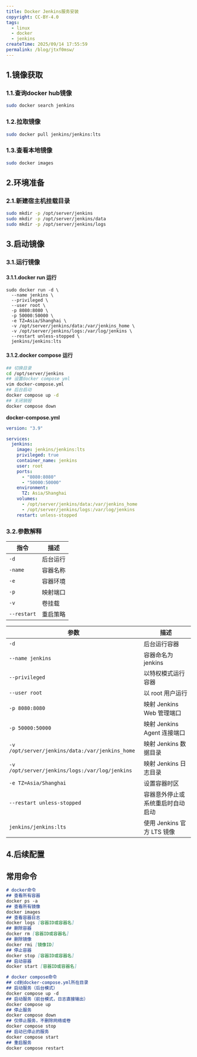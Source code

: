 ```yaml
---
title: Docker Jenkins服务安装
copyright: CC-BY-4.0
tags:
  - linux
  - docker
  - jenkins
createTime: 2025/09/14 17:55:59
permalink: /blog/jtxf0msw/
---
```


## 1.镜像获取

### 1.1.查询docker hub镜像

```bash
sudo docker search jenkins
```

### 1.2.拉取镜像

```bash
sudo docker pull jenkins/jenkins:lts
```

### 1.3.查看本地镜像

```bash
sudo docker images
```

## 2.环境准备
### 2.1.新建宿主机挂载目录

```bash
sudo mkdir -p /opt/server/jenkins
sudo mkdir -p /opt/server/jenkins/data
sudo mkdir -p /opt/server/jenkins/logs
```

## 3.启动镜像

### 3.1.运行镜像
#### 3.1.1.docker run 运行

```shell
sudo docker run -d \
  --name jenkins \
  --privileged \
  --user root \
  -p 8080:8080 \
  -p 50000:50000 \
  -e TZ=Asia/Shanghai \
  -v /opt/server/jenkins/data:/var/jenkins_home \
  -v /opt/server/jenkins/logs:/var/log/jenkins \
  --restart unless-stopped \
  jenkins/jenkins:lts
```
#### 3.1.2.docker compose 运行

```bash
## 切换目录
cd /opt/server/jenkins
## 设置docker compose yml
vim docker-compose.yml
## 后台启动
docker compose up -d
## 关闭销毁
docker compose down
```

**docker-compose.yml**

```yaml
version: "3.9"

services:
  jenkins:
    image: jenkins/jenkins:lts
    privileged: true
    container_name: jenkins
    user: root
    ports:
      - "8080:8080"
      - "50000:50000"
    environment:
      TZ: Asia/Shanghai
    volumes:
      - /opt/server/jenkins/data:/var/jenkins_home
      - /opt/server/jenkins/logs:/var/log/jenkins
    restart: unless-stopped
```

### 3.2.参数解释

| 指令        | 描述     |
| ----------- | -------- |
| `-d`        | 后台运行 |
| `-name`     | 容器名称 |
| `-e`        | 容器环境 |
| `-p`        | 映射端口 |
| `-v`        | 卷挂载   |
| `--restart` | 重启策略 |

| 参数                                            | 描述                             |
| ----------------------------------------------- | -------------------------------- |
| `-d`                                            | 后台运行容器                     |
| `--name jenkins`                                | 容器命名为 jenkins               |
| `--privileged`                                  | 以特权模式运行容器               |
| `--user root`                                   | 以 root 用户运行                 |
| `-p 8080:8080`                                  | 映射 Jenkins Web 管理端口        |
| `-p 50000:50000`                                | 映射 Jenkins Agent 连接端口      |
| `-v /opt/server/jenkins/data:/var/jenkins_home` | 映射 Jenkins 数据目录            |
| `-v /opt/server/jenkins/logs:/var/log/jenkins`  | 映射 Jenkins 日志目录            |
| `-e TZ=Asia/Shanghai`                           | 设置容器时区                     |
| `--restart unless-stopped`                      | 容器意外停止或系统重启时自动启动 |
| `jenkins/jenkins:lts`                           | 使用 Jenkins 官方 LTS 镜像       |

## 4.后续配置



## 常用命令

```markdown
# docker命令
## 查看所有容器
docker ps -a
## 查看所有镜像
docker images
## 查看容器日志
docker logs [容器ID或容器名]
## 删除容器
docker rm [容器ID或容器名]
## 删除镜像
docker rmi [镜像ID]
## 停止容器
docker stop [容器ID或容器名]
## 启动容器
docker start [容器ID或容器名]

# docker compose命令
## cd到docker-compose.yml所在目录
## 启动服务（后台模式）
docker compose up -d
## 启动服务（前台模式，日志直接输出）
docker compose up
## 停止服务
docker compose down
## 仅停止服务，不删除网络或卷
docker compose stop
## 启动已停止的服务
docker compose start
## 重启服务
docker compose restart
```

